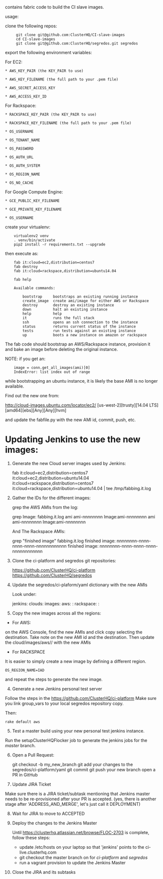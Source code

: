 contains fabric code to build the CI slave images.

usage:

clone the following repos:


```
     git clone git@github.com:ClusterHQ/CI-slave-images
     cd CI-slave-images
     git clone git@github.com:ClusterHQ/segredos.git segredos
```

export the following environment variables:


For EC2:


    * AWS_KEY_PAIR (the KEY_PAIR to use)

    * AWS_KEY_FILENAME (the full path to your .pem file)

    * AWS_SECRET_ACCESS_KEY

    * AWS_ACCESS_KEY_ID


For Rackspace:


    * RACKSPACE_KEY_PAIR (the KEY_PAIR to use)

    * RACKSPACE_KEY_FILENAME (the full path to your .pem file)

    * OS_USERNAME

    * OS_TENANT_NAME

    * OS_PASSWORD

    * OS_AUTH_URL

    * OS_AUTH_SYSTEM

    * OS_REGION_NAME

    * OS_NO_CACHE


For Google Compute Engine:

    * GCE_PUBLIC_KEY_FILENAME

    * GCE_PRIVATE_KEY_FILENAME

    * OS_USERNAME


create your virtualenv:

```
    virtualenv2 venv
    . venv/bin/activate
    pip2 install -r requirements.txt --upgrade

```

then execute as:

```
    fab it:cloud=ec2,distribution=centos7
    fab destroy
    fab it:cloud=rackspace,distribution=ubuntu14.04

    fab help

    Available commands:

        bootstrap     bootstraps an existing running instance
        create_image  create ami/image for either AWS or Rackspace
        destroy       destroy an existing instance
        down          halt an existing instance
        help          help
        it            runs the full stack
        ssh           opens an ssh connection to the instance
        status        returns current status of the instance
        tests         run tests against an existing instance
        up            boots a new instance on amazon or rackspace

```

The fab code should bootstrap an AWS/Rackspace instance,
provision it and bake an image before deleting the original instance.

NOTE: if you get an:
```
    image = conn.get_all_images(ami)[0]
    IndexError: list index out of range
```
while bootstrapping an ubuntu instance, it is likely the base AMI is no longer
available.

Find out the new one from:


http://cloud-images.ubuntu.com/locator/ec2/
[us-west-2][trusty][14.04 LTS][amd64][ebs][Any][Any][hvm]


and update the fabfile.py with the new AMI id, commit, push, etc.


Updating Jenkins to use the new images:
=======================================


1. Generate the new Cloud server images used by Jenkins:

    fab it:cloud=ec2,distribution=centos7 \
        it:cloud=ec2,distribution=ubuntu14.04 \
        it:cloud=rackspace,distribution=centos7 \
        it:cloud=rackspace,distribution=ubuntu14.04 | tee /tmp/fabbing.it.log


2. Gather the IDs for the different images:

   grep the AWS AMIs from the log:

    grep Image: fabbing.it.log
    ami ami-nnnnnnnn Image:ami-nnnnnnnn
    ami ami-nnnnnnnn Image:ami-nnnnnnnn


   And The Rackspace AMIs:

    grep "finished image" fabbing.it.log
    finished image: nnnnnnnn-nnnn-nnnn-nnnn-nnnnnnnnnnnn
    finished image: nnnnnnnn-nnnn-nnnn-nnnn-nnnnnnnnnnnn


3. Clone the ci-platform and segredos git repositories:

   https://github.com/ClusterHQ/ci-platform
   https://github.com/ClusterHQ/segredos


3. Update the segredos/ci-plaform/yaml dictionary with the new AMIs

   Look under:

   jenkins:
    clouds:
        images:
            aws:
                <my-region>:
            rackspace:
                <my-region>:


3. Copy the new images across all the regions:

* For AWS:

on the AWS Console, find the new AMIs and click copy selecting the destination.
Take note on the new AMI id and the destination.
Then update the cloud/images/aws/<region>/ with the new AMIs

* For RACKSPACE

It is easier to simply create a new image by defining a different region.
```
OS_REGION_NAME=IAD
```
and repeat the steps to generate the new image.


4. Generate a new Jenkins personal test server

Follow the steps in the https://github.com/ClusterHQ/ci-platform
Make sure you link group_vars to your local segredos repository copy.

Then:

    rake default aws


5. Test a master build using your new personal test jenkins instance.

Run the setupClusterHQFlocker job to generate the jenkins jobs for the
*master* branch.


6. Open a Pull Request:

    git checkout -b my_new_branch
    git add your changes to the segredos/ci-platform/yaml
    git commit
    git push your new branch
    open a PR in GitHub


7. Update JIRA Ticket

Make sure there is a JIRA ticket/subtask mentioning that Jenkins master
needs to be re-provisioned after your PR is accepted.
(yes, there is another stage after 'ADDRESS_AND_MERGE', let's just call it DEPLOYMENT)


8. Wait for JIRA to move to ACCEPTED


8. Deploy the changes to the Jenkins Master

   Until https://clusterhq.atlassian.net/browse/FLOC-2703 is complete, follow
   these steps:

   - update /etc/hosts on your laptop so that 'jenkins' points to the ci-live.clusterhq.com
   - git checkout the master branch on for *ci-platform* and *segredos*
   - run a vagrant provision to update the Jenkins Master


9. Close the JIRA and its subtasks
